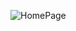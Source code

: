 ![HomePage](https://github.com/Ajwa2/RN-Coffee_shop_app/assets/159885479/4a49a647-d835-466c-9c1d-39e393e29b00)
